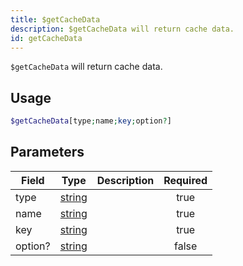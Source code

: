 ```yaml
---
title: $getCacheData
description: $getCacheData will return cache data.
id: getCacheData
---
```


`$getCacheData` will return cache data.

## Usage

```php
$getCacheData[type;name;key;option?]
```

## Parameters

| Field   | Type                                                                                              | Description | Required |
| ------- | ------------------------------------------------------------------------------------------------- | ----------- | :------: |
| type    | [string](https://developer.mozilla.org/en-US/docs/Web/JavaScript/Reference/Global_Objects/String) |             |   true   |
| name    | [string](https://developer.mozilla.org/en-US/docs/Web/JavaScript/Reference/Global_Objects/String) |             |   true   |
| key     | [string](https://developer.mozilla.org/en-US/docs/Web/JavaScript/Reference/Global_Objects/String) |             |   true   |
| option? | [string](https://developer.mozilla.org/en-US/docs/Web/JavaScript/Reference/Global_Objects/String) |             |  false   |
